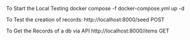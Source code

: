 To Start the Local Testing
docker compose -f docker-compose.yml up -d

To Test the creation of records:
http://localhost:8000/seed POST

To Get the Records of a db via API
http://localhost:8000/items GET